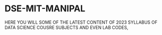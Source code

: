 # DSE-MIT-MANIPAL
 HERE YOU WILL SOME OF THE LATEST CONTENT OF 2023 SYLLABUS OF DATA SCIENCE COUSRE SUBJECTS AND EVEN LAB CODES,
